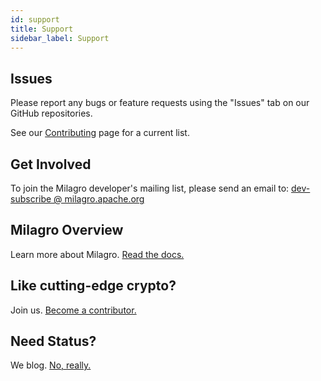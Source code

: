 ```yaml
---
id: support
title: Support
sidebar_label: Support
---
```

## Issues
Please report any bugs or feature requests using the "Issues" tab on our GitHub repositories.  

See our [Contributing](contributor-guide.md) page for a current list.
## Get Involved
To join the Milagro developer's mailing list, please send an email to:
<a href="mailto:dev-subscribe@milagro.apache.org?Subject=Subscribe" target="_top">dev-subscribe @ milagro.apache.org</a>

## Milagro Overview
Learn more about Milagro.  [Read the docs.](milagro-intro.md)

## Like cutting-edge crypto?
Join us.  [Become a contributor.](contributor-guide.md)

## Need Status?
We blog. [No, really.](http://milagro.apache.org/blog/)

<!--
Supported admonition types are: caution, note, important, tip, warning.
-->